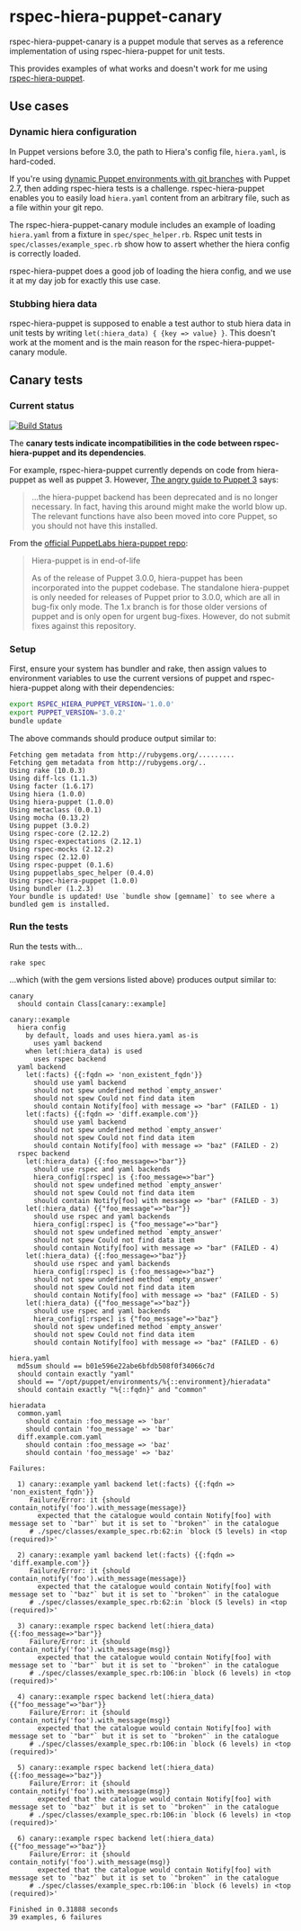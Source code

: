 # rspec-hiera-puppet-canary

rspec-hiera-puppet-canary is a puppet module that serves as a
reference implementation of using rspec-hiera-puppet for unit tests.

This provides examples of what works and doesn't work for me using
[rspec-hiera-puppet](https://github.com/amfranz/rspec-hiera-puppet).

## Use cases

### Dynamic hiera configuration

In Puppet versions before 3.0, the path to Hiera's config file, `hiera.yaml`,
is hard-coded.

If you're using [dynamic Puppet environments with git branches](https://puppetlabs.com/blog/git-workflow-and-puppet-environments)
with Puppet 2.7, then adding rspec-hiera tests is a challenge.
rspec-hiera-puppet enables you to easily load `hiera.yaml` content
from an arbitrary file, such as a file within your git repo.

The rspec-hiera-puppet-canary module includes an
example of loading `hiera.yaml` from a fixture
in `spec/spec_helper.rb`. Rspec unit tests in
`spec/classes/example_spec.rb` show how to assert whether the
hiera config is correctly loaded.

rspec-hiera-puppet does a good job of loading the hiera config,
and we use it at my day job for exactly this use case.

### Stubbing hiera data

rspec-hiera-puppet is supposed to enable a test author to stub
hiera data in unit tests by writing `let(:hiera_data) { {key => value} }`.
This doesn't work at the moment and is the main reason for
the rspec-hiera-puppet-canary module.

## Canary tests

### Current status

[![Build Status](https://travis-ci.org/jumanjiman/rspec-hiera-puppet-canary.png?branch=master)](https://travis-ci.org/jumanjiman/rspec-hiera-puppet-canary)

The **canary tests indicate incompatibilities in the code
between rspec-hiera-puppet and its dependencies**.

For example, rspec-hiera-puppet currently depends on code from
hiera-puppet as well as puppet 3. However,
[The angry guide to Puppet 3](http://somethingsinistral.net/blog/the-angry-guide-to-puppet-3/#hiera-api-changes)
says:

> ...the hiera-puppet backend has been deprecated and is no longer
> necessary. In fact, having this around might make the world
> blow up. The relevant functions have also been moved into core
> Puppet, so you should not have this installed.

From the [official PuppetLabs hiera-puppet repo](https://github.com/puppetlabs/hiera-puppet):

> Hiera-puppet is in end-of-life
>
> As of the release of Puppet 3.0.0, hiera-puppet has been
> incorporated into the puppet codebase. The standalone
> hiera-puppet is only needed for releases of Puppet prior to
> 3.0.0, which are all in bug-fix only mode. The 1.x branch is
> for those older versions of puppet and is only open for urgent
> bug-fixes. However, do not submit fixes against this repository.

### Setup

First, ensure your system has bundler and rake, then
assign values to environment variables to use the current
versions of puppet and rspec-hiera-puppet along with their
dependencies:

```bash
export RSPEC_HIERA_PUPPET_VERSION='1.0.0'
export PUPPET_VERSION='3.0.2'
bundle update
```

The above commands should produce output similar to:

```
Fetching gem metadata from http://rubygems.org/.........
Fetching gem metadata from http://rubygems.org/..
Using rake (10.0.3) 
Using diff-lcs (1.1.3) 
Using facter (1.6.17) 
Using hiera (1.0.0) 
Using hiera-puppet (1.0.0) 
Using metaclass (0.0.1) 
Using mocha (0.13.2) 
Using puppet (3.0.2) 
Using rspec-core (2.12.2) 
Using rspec-expectations (2.12.1) 
Using rspec-mocks (2.12.2) 
Using rspec (2.12.0) 
Using rspec-puppet (0.1.6) 
Using puppetlabs_spec_helper (0.4.0) 
Using rspec-hiera-puppet (1.0.0) 
Using bundler (1.2.3) 
Your bundle is updated! Use `bundle show [gemname]` to see where a bundled gem is installed.
```

### Run the tests

Run the tests with...

    rake spec

...which (with the gem versions listed above) produces output similar to:

```
canary
  should contain Class[canary::example]

canary::example
  hiera config
    by default, loads and uses hiera.yaml as-is
      uses yaml backend
    when let(:hiera_data) is used
      uses rspec backend
  yaml backend
    let(:facts) {{:fqdn => 'non_existent_fqdn'}}
      should use yaml backend
      should not spew undefined method `empty_answer'
      should not spew Could not find data item
      should contain Notify[foo] with message => "bar" (FAILED - 1)
    let(:facts) {{:fqdn => 'diff.example.com'}}
      should use yaml backend
      should not spew undefined method `empty_answer'
      should not spew Could not find data item
      should contain Notify[foo] with message => "baz" (FAILED - 2)
  rspec backend
    let(:hiera_data) {{:foo_message=>"bar"}}
      should use rspec and yaml backends
      hiera_config[:rspec] is {:foo_message=>"bar"}
      should not spew undefined method `empty_answer'
      should not spew Could not find data item
      should contain Notify[foo] with message => "bar" (FAILED - 3)
    let(:hiera_data) {{"foo_message"=>"bar"}}
      should use rspec and yaml backends
      hiera_config[:rspec] is {"foo_message"=>"bar"}
      should not spew undefined method `empty_answer'
      should not spew Could not find data item
      should contain Notify[foo] with message => "bar" (FAILED - 4)
    let(:hiera_data) {{:foo_message=>"baz"}}
      should use rspec and yaml backends
      hiera_config[:rspec] is {:foo_message=>"baz"}
      should not spew undefined method `empty_answer'
      should not spew Could not find data item
      should contain Notify[foo] with message => "baz" (FAILED - 5)
    let(:hiera_data) {{"foo_message"=>"baz"}}
      should use rspec and yaml backends
      hiera_config[:rspec] is {"foo_message"=>"baz"}
      should not spew undefined method `empty_answer'
      should not spew Could not find data item
      should contain Notify[foo] with message => "baz" (FAILED - 6)

hiera.yaml
  md5sum should == b01e596e22abe6bfdb508f0f34066c7d
  should contain exactly "yaml"
  should == "/opt/puppet/environments/%{::environment}/hieradata"
  should contain exactly "%{::fqdn}" and "common"

hieradata
  common.yaml
    should contain :foo_message => 'bar'
    should contain 'foo_message' => 'bar'
  diff.example.com.yaml
    should contain :foo_message => 'baz'
    should contain 'foo_message' => 'baz'

Failures:

  1) canary::example yaml backend let(:facts) {{:fqdn => 'non_existent_fqdn'}} 
     Failure/Error: it {should contain_notify('foo').with_message(message)}
       expected that the catalogue would contain Notify[foo] with message set to `"bar"` but it is set to `"broken"` in the catalogue
     # ./spec/classes/example_spec.rb:62:in `block (5 levels) in <top (required)>'

  2) canary::example yaml backend let(:facts) {{:fqdn => 'diff.example.com'}} 
     Failure/Error: it {should contain_notify('foo').with_message(message)}
       expected that the catalogue would contain Notify[foo] with message set to `"baz"` but it is set to `"broken"` in the catalogue
     # ./spec/classes/example_spec.rb:62:in `block (5 levels) in <top (required)>'

  3) canary::example rspec backend let(:hiera_data) {{:foo_message=>"bar"}} 
     Failure/Error: it {should contain_notify('foo').with_message(msg)}
       expected that the catalogue would contain Notify[foo] with message set to `"bar"` but it is set to `"broken"` in the catalogue
     # ./spec/classes/example_spec.rb:106:in `block (6 levels) in <top (required)>'

  4) canary::example rspec backend let(:hiera_data) {{"foo_message"=>"bar"}} 
     Failure/Error: it {should contain_notify('foo').with_message(msg)}
       expected that the catalogue would contain Notify[foo] with message set to `"bar"` but it is set to `"broken"` in the catalogue
     # ./spec/classes/example_spec.rb:106:in `block (6 levels) in <top (required)>'

  5) canary::example rspec backend let(:hiera_data) {{:foo_message=>"baz"}} 
     Failure/Error: it {should contain_notify('foo').with_message(msg)}
       expected that the catalogue would contain Notify[foo] with message set to `"baz"` but it is set to `"broken"` in the catalogue
     # ./spec/classes/example_spec.rb:106:in `block (6 levels) in <top (required)>'

  6) canary::example rspec backend let(:hiera_data) {{"foo_message"=>"baz"}} 
     Failure/Error: it {should contain_notify('foo').with_message(msg)}
       expected that the catalogue would contain Notify[foo] with message set to `"baz"` but it is set to `"broken"` in the catalogue
     # ./spec/classes/example_spec.rb:106:in `block (6 levels) in <top (required)>'

Finished in 0.31888 seconds
39 examples, 6 failures
```
